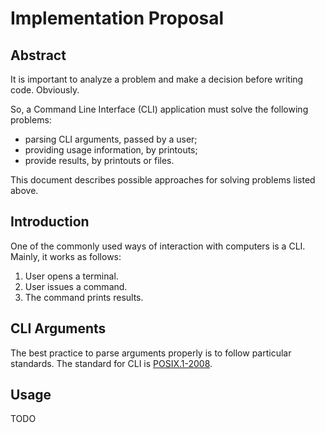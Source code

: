 #   Implementation Proposal


##  Abstract
It is important to analyze a problem and make a decision before writing code.
Obviously.

So, a Command Line Interface (CLI) application must solve the following problems:
  - parsing CLI arguments, passed by a user;
  - providing usage information, by printouts;
  - provide results, by printouts or files.

This document describes possible approaches for solving problems listed above.


##  Introduction
One of the commonly used ways of interaction with computers is a CLI.
Mainly, it works as follows:
1.  User opens a terminal.
1.  User issues a command.
1.  The command prints results.


## CLI Arguments
The best practice to parse arguments properly is to follow particular standards.
The standard for CLI is [POSIX.1-2008](http://pubs.opengroup.org/onlinepubs/9699919799/basedefs/V1_chap12.html).


## Usage
TODO
